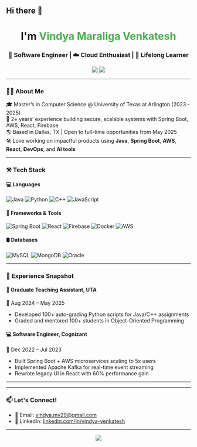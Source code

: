 ## Hi there 👋
<h1 align="center"> I'm <span style="color:#4CAF50;">Vindya Maraliga Venkatesh</span></h1>
<h3 align="center">🚀 Software Engineer | ☁️ Cloud Enthusiast | 🧠 Lifelong Learner</h3>

<p align="center">
  <a href="https://www.linkedin.com/in/vindya-venkatesh">
    <img src="https://img.shields.io/badge/LinkedIn-vindya--venkatesh-blue?style=for-the-badge&logo=linkedin" />
  </a>
  <a href="mailto:vindya.mv29@gmail.com">
    <img src="https://img.shields.io/badge/Gmail-vindya.mv29@gmail.com-D14836?style=for-the-badge&logo=gmail&logoColor=white" />
  </a>
  
</p>

---

### 🧑‍💻 About Me

🎓 Master’s in Computer Science @ University of Texas at Arlington (2023 - 2025)  
💼 2+ years’ experience building secure, scalable systems with Spring Boot, AWS, React, Firebase  
🌎 Based in Dallas, TX | Open to full-time opportunities from May 2025  
🛠️ Love working on impactful products using **Java**, **Spring Boot**, **AWS**, **React**, **DevOps**, and **AI tools**  


---

### ⚒️ Tech Stack

#### 💻 Languages  
![Java](https://img.shields.io/badge/Java-ED8B00?style=flat&logo=java&logoColor=white)
![Python](https://img.shields.io/badge/Python-3776AB?style=flat&logo=python&logoColor=white)
![C++](https://img.shields.io/badge/C++-00599C?style=flat&logo=c%2B%2B&logoColor=white)
![JavaScript](https://img.shields.io/badge/JavaScript-F7DF1E?style=flat&logo=javascript&logoColor=black)

#### 🧰 Frameworks & Tools  
![Spring Boot](https://img.shields.io/badge/Spring%20Boot-6DB33F?style=flat&logo=spring-boot&logoColor=white)
![React](https://img.shields.io/badge/React-20232A?style=flat&logo=react&logoColor=61DAFB)
![Firebase](https://img.shields.io/badge/Firebase-FFCA28?style=flat&logo=firebase&logoColor=black)
![Docker](https://img.shields.io/badge/Docker-2496ED?style=flat&logo=docker&logoColor=white)
![AWS](https://img.shields.io/badge/AWS-232F3E?style=flat&logo=amazon-aws&logoColor=white)

#### 🛢️ Databases  
![MySQL](https://img.shields.io/badge/MySQL-005C84?style=flat&logo=mysql&logoColor=white)
![MongoDB](https://img.shields.io/badge/MongoDB-47A248?style=flat&logo=mongodb&logoColor=white)
![Oracle](https://img.shields.io/badge/Oracle-F80000?style=flat&logo=oracle&logoColor=white)

---



### 💼 Experience Snapshot

#### 🏫 Graduate Teaching Assistant, UTA  
📅 Aug 2024 – May 2025  
- Developed 100+ auto-grading Python scripts for Java/C++ assignments  
- Graded and mentored 100+ students in Object-Oriented Programming

#### 💻 Software Engineer, Cognizant  
📅 Dec 2022 – Jul 2023  
- Built Spring Boot + AWS microservices scaling to 5x users  
- Implemented Apache Kafka for real-time event streaming  
- Rewrote legacy UI in React with 60% performance gain

---


---

### 📫 Let's Connect!

- 💌 Email: [vindya.mv29@gmail.com](mailto:vindya.mv29@gmail.com)  
- 💼 LinkedIn: [linkedin.com/in/vindya-venkatesh](https://linkedin.com/in/vindya-venkatesh)  

---

<div align="center">
  <img src="https://readme-typing-svg.demolab.com?font=Fira+Code&size=20&pause=1000&color=8B5CF6&center=true&vCenter=true&width=435&lines=Thanks+for+visiting!+💻;Feel+free+to+connect+with+me+👋" />
</div>



<!--
**vindya29/vindya29** is a ✨ _special_ ✨ repository because its `README.md` (this file) appears on your GitHub profile.

Here are some ideas to get you started:

- 🔭 I’m currently working on ...
- 🌱 I’m currently learning ...
- 👯 I’m looking to collaborate on ...
- 🤔 I’m looking for help with ...
- 💬 Ask me about ...
- 📫 How to reach me: ...
- 😄 Pronouns: ...
- ⚡ Fun fact: ...
-->
